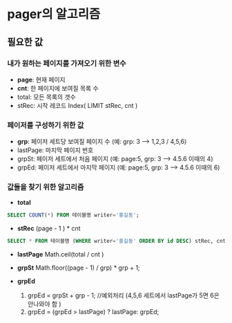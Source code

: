 # pager의 알고리즘

## 필요한 값 
### 내가 원하는 페이지를 가져오기 위한 변수
- **page**: 현재 페이지
- **cnt**: 한 페이지에 보여질 목록 수
- total: 모든 목록의 갯수
- stRec: 시작 레코드 Index( LIMIT stRec, cnt )

### 페이저를 구성하기 위한 값
- **grp**: 페이저 세트당 보여질 페이지 수 (예: grp: 3 --> 1,2,3 / 4,5,6)
- lastPage: 마지막 페이지 번호
- grpSt: 페이저 세트에서 처음 페이지 (예: page:5, grp: 3 --> 4.5.6 이때의 4)
- grpEd: 페이저 세트에서 마지막 페이지 (예: page:5, grp: 3 --> 4.5.6 이때의 6)

### 값들을 찾기 위한 알고리즘 
- **total**
```sql
SELECT COUNT(*) FROM 테이블명 writer='홍길동';
```

- **stRec** (page - 1 ) * cnt
```sql
SELECT * FROM 테이블명 (WHERE writer='홍길동' ORDER BY id DESC) stRec, cnt;
```

- **lastPage** Math.ceil(total / cnt )

- **grpSt** Math.floor((page -  1) / grp) * grp + 1;

- **grpEd** 
	1. grpEd = grpSt + grp - 1; //예외처리 (4,5,6 세트에서 lastPage가 5면 6은 안나와야 함 )
	2. grpEd = (grpEd > lastPage) ? lastPage: grpEd;